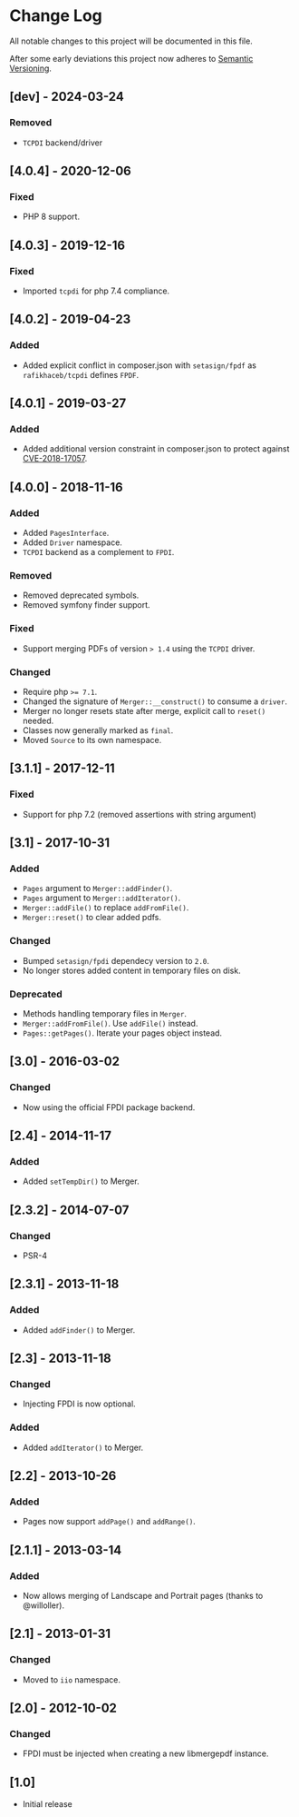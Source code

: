 # Change Log
All notable changes to this project will be documented in this file.

After some early deviations this project now adheres to [Semantic Versioning](http://semver.org/).

## [dev] - 2024-03-24

### Removed
- `TCPDI` backend/driver

## [4.0.4] - 2020-12-06

### Fixed
- PHP 8 support.

## [4.0.3] - 2019-12-16

### Fixed
- Imported `tcpdi` for php 7.4 compliance.

## [4.0.2] - 2019-04-23

### Added
- Added explicit conflict in composer.json with `setasign/fpdf` as `rafikhaceb/tcpdi`
  defines `FPDF`.

## [4.0.1] - 2019-03-27

### Added
- Added additional version constraint in composer.json to protect against
  [CVE-2018-17057](https://polict.net/blog/CVE-2018-17057).

## [4.0.0] - 2018-11-16

### Added
- Added `PagesInterface`.
- Added `Driver` namespace.
- `TCPDI` backend as a complement to `FPDI`.

### Removed
- Removed deprecated symbols.
- Removed symfony finder support.

### Fixed
- Support merging PDFs of version `> 1.4` using the `TCPDI` driver.

### Changed
- Require php `>= 7.1`.
- Changed the signature of `Merger::__construct()` to consume a `driver`.
- Merger no longer resets state after merge, explicit call to `reset()` needed.
- Classes now generally marked as `final`.
- Moved `Source` to its own namespace.

## [3.1.1] - 2017-12-11

### Fixed
- Support for php 7.2 (removed assertions with string argument)

## [3.1] - 2017-10-31

### Added
- `Pages` argument to `Merger::addFinder()`.
- `Pages` argument to `Merger::addIterator()`.
- `Merger::addFile()` to replace `addFromFile()`.
- `Merger::reset()` to clear added pdfs.

### Changed
- Bumped `setasign/fpdi` dependecy version to `2.0`.
- No longer stores added content in temporary files on disk.

### Deprecated
- Methods handling temporary files in `Merger`.
- `Merger::addFromFile()`. Use `addFile()` instead.
- `Pages::getPages()`. Iterate your pages object instead.

## [3.0] - 2016-03-02

### Changed
- Now using the official FPDI package backend.

## [2.4] - 2014-11-17

### Added
- Added `setTempDir()` to Merger.

## [2.3.2] - 2014-07-07

### Changed
- PSR-4

## [2.3.1] - 2013-11-18

### Added
- Added `addFinder()` to Merger.

## [2.3] - 2013-11-18

### Changed
- Injecting FPDI is now optional.

### Added
- Added `addIterator()` to Merger.

## [2.2] - 2013-10-26

### Added
- Pages now support `addPage()` and `addRange()`.

## [2.1.1] - 2013-03-14

### Added
- Now allows merging of Landscape and Portrait pages (thanks to @willoller).

## [2.1] - 2013-01-31

### Changed
- Moved to `iio` namespace.

## [2.0] - 2012-10-02

### Changed
- FPDI must be injected when creating a new libmergepdf instance.

## [1.0]
- Initial release
